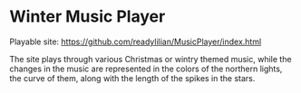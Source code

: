 # Winter Music Player

Playable site: https://github.com/readylilian/MusicPlayer/index.html

The site plays through various Christmas or wintry themed music, while the changes in the music are represented in the colors of the northern lights, the curve of them, along with the length of the spikes in the stars.
